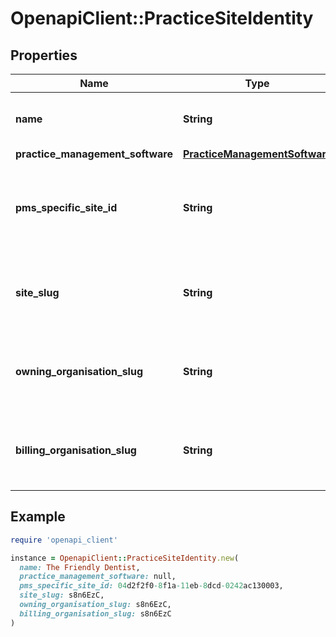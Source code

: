 # OpenapiClient::PracticeSiteIdentity

## Properties

| Name | Type | Description | Notes |
| ---- | ---- | ----------- | ----- |
| **name** | **String** | The name of the practice site | [optional] |
| **practice_management_software** | [**PracticeManagementSoftware**](PracticeManagementSoftware.md) |  |  |
| **pms_specific_site_id** | **String** | The PMS-specific id that uniquely identifies a physical practice |  |
| **site_slug** | **String** | A URL-safe unique identifier for an entity (See [Sqids](https://sqids.org)) |  |
| **owning_organisation_slug** | **String** | A URL-safe unique identifier for an entity (See [Sqids](https://sqids.org)) |  |
| **billing_organisation_slug** | **String** | A URL-safe unique identifier for an entity (See [Sqids](https://sqids.org)) | [optional] |

## Example

```ruby
require 'openapi_client'

instance = OpenapiClient::PracticeSiteIdentity.new(
  name: The Friendly Dentist,
  practice_management_software: null,
  pms_specific_site_id: 04d2f2f0-8f1a-11eb-8dcd-0242ac130003,
  site_slug: s8n6EzC,
  owning_organisation_slug: s8n6EzC,
  billing_organisation_slug: s8n6EzC
)
```

